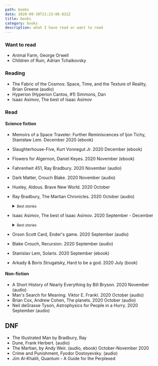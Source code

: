 ```yaml
---
path: books
date: 2020-09-30T21:23:00.831Z
title: books
category: books
description: what I have read or want to read
---
```


### Want to read

- Animal Farm, George Orwell
- Children of Ruin, Adrian Tchaikovsky

### Reading

- The Fabric of the Cosmos: Space, Time, and the Texture of Reality, Brian Greene (audio)
- Hyperion (Hyperion Cantos, #1) Simmons, Dan
- Isaac Asimov, The best of Isaac Asimov

### Read

#### Science fiction

- Memoirs of a Space Traveler: Further Reminiscences of Ijon Tichy, Stanisław Lem. December 2020 (ebook)
- Slaughterhouse-Five, Kurt Vonnegut Jr. 2020 December (ebook)
- Flowers for Algernon, Daniel Keyes. 2020 November (ebook)
- Fahrenheit 451, Ray Bradbury. 2020 November (audio)
- Dark Matter, Crouch Blake. 2020 November (audio)
- Huxley, Aldous. Brave New World. 2020 October
- Ray Bradbury, The Martian Chronicles. 2020 October (audio)

    <details>
    <summary><small>Best stories</small></summary>
      <small>The Earth Men (The second Expedition), The Third Expedition, Night Meeting, Usher II, The Martian (a martian trapped in people's mind to becomes someone they have lost)</small>
  </details>

- Isaac Asimov, The best of Isaac Asimov. 2020 September - December

  <details>
    <summary><small>Best stories</small></summary>
      <ul>
       <li>The Martian Way</li>
       <li>Nightfall, <small> A fantastic novel, with deep meaning, substance and science, my take on it <a href="/blog/asimov-nightfall/">here</a>.</small>
       </li>
      <li>Marooned of Vesta, <small> Short intriguing story about a crew surviving an asteroid crash into their spaceship, interesting and light read.</small></li>
      <li>The last question</li>
    </details>

- Orson Scott Card, Ender's game. 2020 September (audio)
- Blake Crouch, Recursion. 2020 September (audio)
- Stanislav Lem, Solaris. 2020 September (ebook)
- Arkady & Boris Strugatsky, Hard to be a god. 2020 July (book)

#### Non-fiction

- A Short History of Nearly Everything by Bill Bryson. 2020 November (audio)
- Man's Search for Meaning. Viktor E. Frankl. 2020 October (audio)
- Brian Cox, Andrew Cohen, The planets. 2020 October (audio)
- Neil deGrasse Tyson, Astrophysics for People in a Hurry. 2020 September (audio)

## DNF

- The Illustrated Man by Bradbury, Ray
- Dune, Frank Herbert. (audio)
- The Martian, by Andy Weir. (audio, ebook) October-November 2020
- Crime and Punishment, Fyodor Dostoyevsky. (audio)
- Jim Al-Khalili, Quantum - A Guide for the Perplexed
